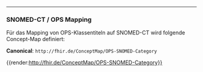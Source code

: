 ----
### SNOMED-CT / OPS Mapping

Für das Mapping von OPS-Klassentiteln auf SNOMED-CT wird folgende Concept-Map definiert:

**Canonical**: ```http://fhir.de/ConceptMap/OPS-SNOMED-Category```

{{render:http://fhir.de/ConceptMap/OPS-SNOMED-Category}}